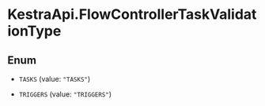 # KestraApi.FlowControllerTaskValidationType

## Enum


* `TASKS` (value: `"TASKS"`)

* `TRIGGERS` (value: `"TRIGGERS"`)



